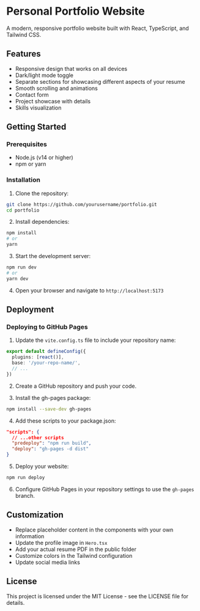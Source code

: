 # Personal Portfolio Website

A modern, responsive portfolio website built with React, TypeScript, and Tailwind CSS.

## Features

- Responsive design that works on all devices
- Dark/light mode toggle
- Separate sections for showcasing different aspects of your resume
- Smooth scrolling and animations
- Contact form
- Project showcase with details
- Skills visualization

## Getting Started

### Prerequisites

- Node.js (v14 or higher)
- npm or yarn

### Installation

1. Clone the repository:
```bash
git clone https://github.com/yourusername/portfolio.git
cd portfolio
```

2. Install dependencies:
```bash
npm install
# or
yarn
```

3. Start the development server:
```bash
npm run dev
# or
yarn dev
```

4. Open your browser and navigate to `http://localhost:5173`

## Deployment

### Deploying to GitHub Pages

1. Update the `vite.config.ts` file to include your repository name:

```typescript
export default defineConfig({
  plugins: [react()],
  base: '/your-repo-name/',
  // ...
})
```

2. Create a GitHub repository and push your code.

3. Install the gh-pages package:
```bash
npm install --save-dev gh-pages
```

4. Add these scripts to your package.json:
```json
"scripts": {
  // ...other scripts
  "predeploy": "npm run build",
  "deploy": "gh-pages -d dist"
}
```

5. Deploy your website:
```bash
npm run deploy
```

6. Configure GitHub Pages in your repository settings to use the `gh-pages` branch.

## Customization

- Replace placeholder content in the components with your own information
- Update the profile image in `Hero.tsx`
- Add your actual resume PDF in the public folder
- Customize colors in the Tailwind configuration
- Update social media links

## License

This project is licensed under the MIT License - see the LICENSE file for details.
